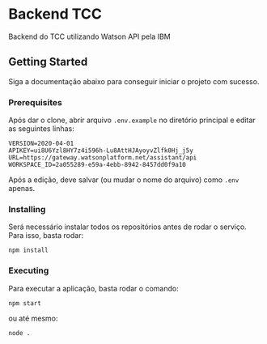 # Backend TCC
Backend do TCC utilizando Watson API pela IBM
## Getting Started
Siga a documentação abaixo para conseguir iniciar o projeto com sucesso.
### Prerequisites
Após dar o clone, abrir arquivo `.env.example` no diretório principal e editar as seguintes linhas:
```
VERSION=2020-04-01
APIKEY=ui8U6Yzl8HY7z4i596h-Lu8AttHJAyoyvZlfk0Hj_j5y
URL=https://gateway.watsonplatform.net/assistant/api
WORKSPACE_ID=2a055289-e59a-4ebb-8942-8457dd0f9a10
```
Após a edição, deve salvar (ou mudar o nome do arquivo) como `.env` apenas.
### Installing
Será necessário instalar todos os repositórios antes de rodar o serviço. Para isso, basta rodar:
```
npm install
```
### Executing
Para executar a aplicação, basta rodar o comando:
```
npm start
```
ou até mesmo:
```
node .
```